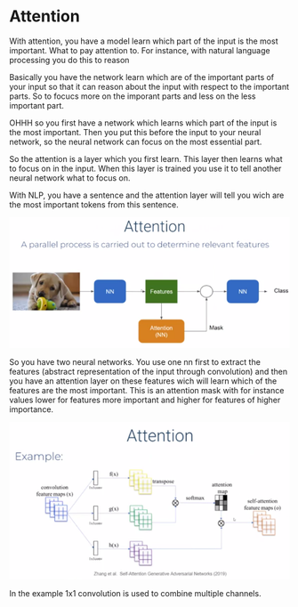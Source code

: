 # Attention 
With attention, you have a model learn which part of the input is the most important. What to pay attention to. For instance, with natural language processing you do this to reason 

Basically you have the network learn which are of the important parts of your input so that it can reason about the input with respect to the important parts. So to focucs more on the imporant parts and less on the less important part. 



OHHH so you first have a network which learns which part of the input is the most important. Then you put this before the input to your neural network, so the neural network can focus on the most essential part. 

So the attention is a layer which you first learn. This layer then learns what to focus on in the input. When this layer is trained you use it to tell another neural network what to focus on. 

With NLP, you have a sentence and the attention layer will tell you wich are the most important tokens from this sentence.

![Attention aritecture the face of the dog is the most important](Pasted%20image%2020220610231714.png)

So you have two neural networks. You use one nn first to extract the features (abstract representation of the input through convolution) and then you have an attention layer on these features wich will learn which of the features are the most important. This is an attention mask with for instance values lower for features more important and higher for features of higher importance.

![Attention example](Pasted%20image%2020220610231917.png)

In the example 1x1 convolution is used to combine multiple channels.